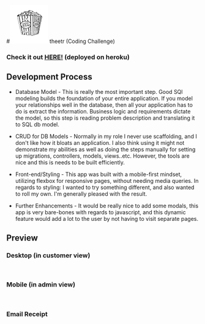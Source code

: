 #<img src="app/assets/images/popcorn_black_white.svg" alt="popcorn" width="100" height="100"/> theetr (Coding Challenge)
### Check it out <a href='theetr.herokuapp.com'>HERE!</a> (deployed on heroku)

## Development Process
* Database Model - This is really the most important step. Good SQl modeling builds the foundation of your
  entire application. If you model your relationships well in the database, then 
  all your application has to do is extract the information. Business logic and requirements dictate the model, so this step
  is reading problem description and translating it to SQL db model.

* CRUD for DB Models - Normally in my role I never use scaffolding, and I don't like how it
bloats an application. I also think using it might not demonstrate my abilities as well as doing
  the steps manually for setting up migrations, controllers, models, views..etc. However, the tools
  are nice and this is needs to be built efficiently.
  
* Front-end/Styling - This app was built with a mobile-first mindset, utilizing flexbox for responsive pages, without needing media queries.
  In regards to styling: I wanted to try something different, and also wanted to roll my own. I'm generally pleased with the result.
  
* Further Enhancements - It would be really nice to add some modals, this app is very bare-bones with regards to javascript, and this
dynamic feature would add a lot to the user by not having to visit separate pages. 
  
## Preview
### Desktop (in customer view)
<img src="app/assets/images/desktop_preview.jpg" alt=""/>

### Mobile (in admin view)
<img src="app/assets/images/admin_mobile_preview.jpg" alt=""/>

### Email Receipt
<img src="app/assets/images/email_preview.jpg" alt=""/>
  

